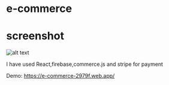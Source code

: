 # e-commerce
# screenshot

![alt text](https://github.com/ahmed3520/e-commerce/blob/main/public/e-commerce.PNG)

I have used React,firebase,commerce.js and stripe for payment

Demo:
https://e-commerce-2979f.web.app/

